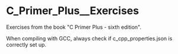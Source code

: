 # C_Primer_Plus__Exercises
Exercises from the book "C Primer Plus - sixth edition".

When compiling with GCC, always check if c_cpp_properties.json is correctly set up.

